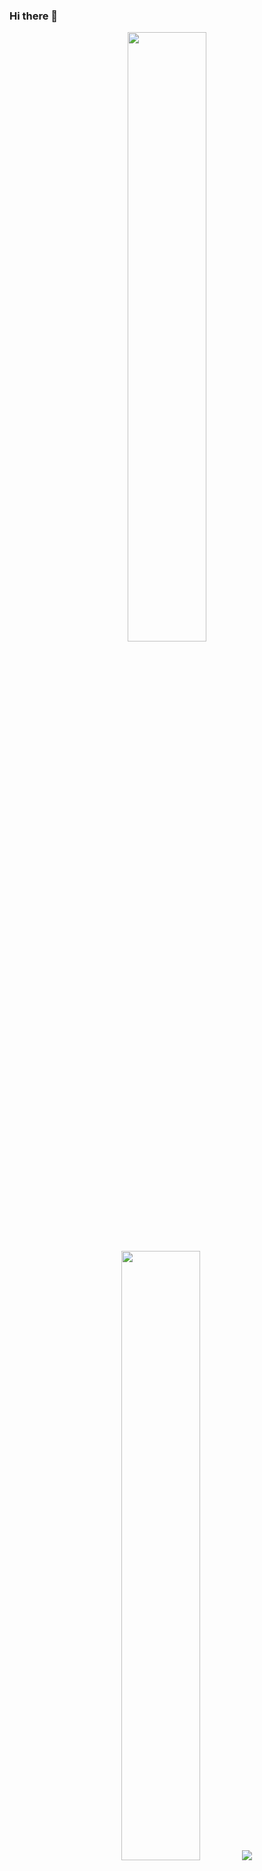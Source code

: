 ### Hi there 👋

<p align="center">
  <img height="50%" width="auto" src ="https://github-readme-stats.vercel.app/api?username=nf11&show_icons=true&count_private=true&theme=darcula&hide_border=true&hide=issues,contribs&bg_color=00000000">
  <img height="50%" width="auto" src ="https://github-readme-stats.vercel.app/api/top-langs/?username=nf11&layout=compact&hide_border=true&theme=darcula&bg_color=00000000&langs_count=6&hide=tex,css">
  <img src ="https://github-readme-streak-stats.herokuapp.com?user=nf11&theme=darcula&hide_border=true&background=FFFFFF00">
  <br>
</p>


<!--
**NF11/NF11** is a ✨ _special_ ✨ repository because its `README.md` (this file) appears on your GitHub profile.

Here are some ideas to get you started:

- 🔭 I’m currently working on ...
- 🌱 I’m currently learning ...
- 👯 I’m looking to collaborate on ...
- 🤔 I’m looking for help with ...
- 💬 Ask me about ...
- 📫 How to reach me: ...
- 😄 Pronouns: ...
- ⚡ Fun fact: ...
-->

